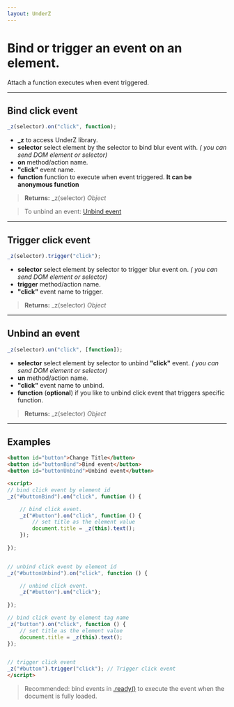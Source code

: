 ```yaml
---
layout: UnderZ
---
```

# Bind or trigger an event on an element.
Attach a function executes when event triggered.


***


## Bind click event
```js
_z(selector).on("click", function);
```

* **_z** to access UnderZ library.
* **selector** select element by the selector to bind blur event with. _( you can send DOM element or selector)_
* **on** method/action name.
* **"click"** event name.
* **function** function to execute when event triggered. **It can be anonymous function**

> **Returns:** \_z(selector) _Object_

> To unbind an event: [Unbind event](https://hlack.github.io/UnderZ/-un()#unbind-an-event)


***


## Trigger click event
```js
_z(selector).trigger("click");
```

* **selector** select element by selector to trigger blur event on. _( you can send DOM element or selector)_
* **trigger** method/action name.
* **"click"** event name to trigger.

> **Returns:** \_z(selector) _Object_


***


## Unbind an event
```js
_z(selector).un("click", [function]);
```

* **selector** select element by selector to unbind **"click"** event. _( you can send DOM element or selector)_
* **un** method/action name.
* **"click"** event name to unbind.
* **function** (**optional**) if you like to unbind click event that triggers specific function.

> **Returns:** \_z(selector) _Object_


***


## Examples

```html
<button id="button">Change Title</button>
<button id="buttonBind">Bind event</button>
<button id="buttonUnbind">Unbind event</button>

<script>
// bind click event by element id
_z("#buttonBind").on("click", function () { 

	// bind click event.
	_z("#button").on("click", function () { 
		// set title as the element value
		document.title = _z(this).text();
	});
	
});


// unbind click event by element id
_z("#buttonUnbind").on("click", function () { 

	// unbind click event.
	_z("#button").un("click");
	
});

// bind click event by element tag name
_z("button").on("click", function () { 
	// set title as the element value
	document.title = _z(this).text();
});


// trigger click event
_z("#button").trigger("click"); // Trigger click event
</script>
```

> Recommended: bind events in [.ready()](https://hlack.github.io/UnderZ/-ready()) to execute the event when the document is fully loaded.
